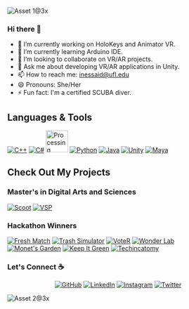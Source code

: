 ![Asset 1@3x](https://user-images.githubusercontent.com/43462511/110365980-b38c9180-8013-11eb-8837-3067935da3d4.png)


### Hi there 👋



- 🔭 I’m currently working on HoloKeys and Animator VR.
- 🌱 I’m currently learning Arduino IDE.
- 👯 I’m looking to collaborate on VR/AR projects.
- 💬 Ask me about developing VR/AR applications in Unity.
- 📫 How to reach me: inessaid@ufl.edu
- 😄 Pronouns: She/Her
- ⚡ Fun fact: I'm a certified SCUBA diver.

## Languages & Tools
[![C++](https://img.icons8.com/color/50/000/c-plus-plus-logo.png)](https://www.cplusplus.com/)
[![C#](https://img.icons8.com/color/50/000/c-sharp-logo-2.png)](https://www.docs.microsoft.com/en-us/dotnet/csharp/)
<a href="https://www.processing.org/"><img src="https://upload.wikimedia.org/wikipedia/commons/2/2e/Processing_3_logo.png" width="50" height="50" alt="Processing"></a>
[![Python](https://img.icons8.com/color/50/000/python.png)](https://www.python.org/)
[![Java](https://img.icons8.com/color/50/000/java.png)](https://www.java.com/en/)
[![Unity](https://img.icons8.com/ios-filled/50/000/unity.png)](https://www.unity.com/)
[![Maya](https://img.icons8.com/color/50/000/autodesk-maya.png)](https://www.autodesk.com/products/maya/overview?term=1-YEAR&support=null)



## Check Out My Projects
<!--
### For Virtuix!
[![Virtuix](https://img.shields.io/badge/🥽%20Virtuix%20-006400)](https://github.com/jordansmithsgames/Virtuix)
### In Progress
[![VRobot](https://img.shields.io/badge/🤖%20VRobot%20-FF0)](https://github.com/jordansmithsgames/VRobot) 
[![VCP](https://img.shields.io/badge/🦷%20VCP%20-FF0)](https://github.com/jordansmithsgames/VCP)
-->

### Master's in Digital Arts and Sciences
[![Scoot](https://img.shields.io/badge/%F0%9F%9B%B5%20Scoot%20-ffd5cd)](https://github.com/jordansmithsgames/Scoot)
[![VSP](https://img.shields.io/badge/💬%20VSP%20-ffd5cd)](https://github.com/jordansmithsgames/VSP)

### Hackathon Winners
[![Fresh Match](https://img.shields.io/badge/🍀%20Fresh%20Match%20-8675a9)](https://github.com/inessaid/Fresh-Match-Hackatown)
[![Trash Simulator](https://img.shields.io/badge/🥤%20Trash%20Simulator%20-8675a9)](https://github.com/jordansmithsgames/TrashSimulator)
[![VoteR](https://img.shields.io/badge/📮%20VoteR%20-8675a9)](https://github.com/jordansmithsgames/VoteR)
[![Wonder Lab](https://img.shields.io/badge/🧪%20WonderLab%20-8675a9)](https://github.com/inessaid/HackGT2020)
[![Monet's Garden](https://img.shields.io/badge/🌼%20Monet's%20Garden%20-8675a9)](https://github.com/inessaid/Monetgarden)
[![Keep It Green](https://img.shields.io/badge/♻️%20Keep%20It%20Green%20-8675a9)](https://github.com/inessaid/Keep-It-Green)
[![Techincatomy](https://img.shields.io/badge/🧠%20Learn%20Anatomy%20-8675a9)](https://github.com/inessaid/TechnicaVR)

### Let's Connect :coffee:
<p align="center">
	<a href="https://github.com/inessaid"><img src="https://img.icons8.com/bubbles/50/000000/github.png" alt="GitHub"/></a>
	<a href="https://www.linkedin.com/in/inessaid/"><img src="https://img.icons8.com/bubbles/50/000000/linkedin.png" alt="LinkedIn"/></a>
	<a href="https://www.instagram.com/lthatfantasy"><img src="https://img.icons8.com/bubbles/50/000000/instagram.png" alt="Instagram"/></a>
	<a href="https://twitter.com/inessaid4"><img src="https://img.icons8.com/bubbles/50/000000/twitter.png" alt="Twitter"/></a>
</p>



![Asset 2@3x](https://user-images.githubusercontent.com/43462511/110370689-ffdad000-8019-11eb-95f9-6ede1c6fec20.png)



